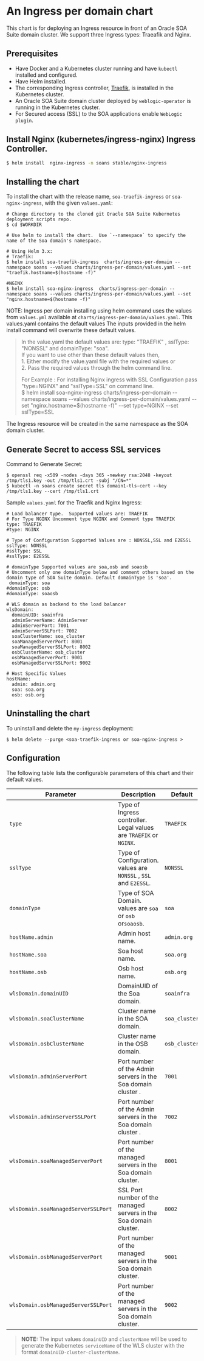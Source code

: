 # An Ingress per domain chart
This chart is for deploying an Ingress resource in front of an Oracle SOA Suite domain cluster. We support three Ingress types: Traeafik and Nginx.

## Prerequisites
- Have Docker and a Kubernetes cluster running and have `kubectl` installed and configured.
- Have Helm installed.
- The corresponding Ingress controller, [Traefik](https://github.com/oracle/weblogic-kubernetes-operator/tree/main/kubernetes/samples/charts/traefik), is installed in the Kubernetes cluster.
- An Oracle SOA Suite domain cluster deployed by `weblogic-operator` is running in the Kubernetes cluster.
- For Secured access (SSL) to the SOA applications enable `WebLogic plugin`.

## Install Nginx (kubernetes/ingress-nginx) Ingress Controller.
   
   ```bash
   $ helm install  nginx-ingress -n soans stable/nginx-ingress
   ```
## Installing the chart

To install the chart with the release name, `soa-traefik-ingress` or `soa-nginx-ingress`, with the given `values.yaml`:
```
# Change directory to the cloned git Oracle SOA Suite Kubernetes deployment scripts repo.
$ cd $WORKDIR

# Use helm to install the chart.  Use `--namespace` to specify the name of the Soa domain's namespace.

# Using Helm 3.x:
# Traefik:
$ helm install soa-traefik-ingress  charts/ingress-per-domain --namespace soans --values charts/ingress-per-domain/values.yaml --set "traefik.hostname=$(hostname -f)"  

#NGINX
$ helm install soa-nginx-ingress  charts/ingress-per-domain --namespace soans --values charts/ingress-per-domain/values.yaml --set "nginx.hostname=$(hostname -f)"

```
NOTE: Ingress per domain installing using helm command uses the values from `values.yml` available at `charts/ingress-per-domain/values.yaml`. This values.yaml contains the default values
The inputs provided in the helm install command will overwrite these default values.
> In the value.yaml the default values are: type: "TRAEFIK" , sslType: "NONSSL" and domainType: "soa".  
> If you want to use other than these default values then,  
>      1. Either modify the value.yaml file with the required values or  
>      2. Pass the required values through the helm command line.  
>
> For Example : For installing Nginx ingress with SSL Configuration pass "type=NGINX" and "sslType=SSL" on command line.  
> $ helm install soa-nginx-ingress charts/ingress-per-domain  --namespace soans --values charts/ingress-per-domain/values.yaml  --set "nginx.hostname=$(hostname -f)"  --set type=NGINX --set sslType=SSL  


The Ingress resource will be created in the same namespace as the SOA domain cluster.

## Generate Secret to access  SSL services

Command to Generate Secret: 
```
$ openssl req -x509 -nodes -days 365 -newkey rsa:2048 -keyout /tmp/tls1.key -out /tmp/tls1.crt -subj "/CN=*"
$ kubectl -n soans create secret tls domain1-tls-cert --key /tmp/tls1.key --cert /tmp/tls1.crt

```

Sample `values.yaml` for the Traefik and Nginx Ingress:
```
# Load balancer type.  Supported values are: TRAEFIK
# For Type NGINX Uncomment type NGINX and Comment type TRAEFIK
type: TRAEFIK
#type: NGINX

# Type of Configuration Supported Values are : NONSSL,SSL and E2ESSL
sslType: NONSSL
#sslType: SSL
#sslType: E2ESSL

# domainType Supported values are soa,osb and soaosb
# Uncomment only one domainType below and comment others based on the domain type of SOA Suite domain. Default domainType is 'soa'.
 domainType: soa
#domainType: osb
#domainType: soaosb

# WLS domain as backend to the load balancer
wlsDomain:
  domainUID: soainfra
  adminServerName: AdminServer
  adminServerPort: 7001
  adminServerSSLPort: 7002
  soaClusterName: soa_cluster
  soaManagedServerPort: 8001
  soaManagedServerSSLPort: 8002
  osbClusterName: osb_cluster
  osbManagedServerPort: 9001
  osbManagedServerSSLPort: 9002

# Host Specific Values
hostName:
  admin: admin.org
  soa: soa.org
  osb: osb.org

```
## Uninstalling the chart
To uninstall and delete the `my-ingress` deployment:
```
$ helm delete --purge <soa-traefik-ingress or soa-nginx-ingress >
```
## Configuration
The following table lists the configurable parameters of this chart and their default values.

| Parameter | Description | Default |
| --- | --- | --- |
| `type` | Type of Ingress controller. Legal values are `TRAEFIK` or `NGINX`. | `TRAEFIK` |
| `sslType` | Type of Configuration. values are `NONSSL` , `SSL` and `E2ESSL`. | `NONSSL` |
| `domainType` | Type of SOA Domain. values are `soa` or `osb` or`soaosb`. | `soa` |
| `hostName.admin` | Admin host name. | `admin.org` |
| `hostName.soa` | Soa host name. | `soa.org` |
| `hostName.osb` | Osb host name. | `osb.org` |
| `wlsDomain.domainUID` | DomainUID of the Soa domain. | `soainfra` |
| `wlsDomain.soaClusterName` | Cluster name in the SOA domain. | `soa_cluster` |
| `wlsDomain.osbClusterName` | Cluster name in the OSB domain. | `osb_cluster` |
| `wlsDomain.adminServerPort` | Port number of the Admin servers in the Soa domain cluster . | `7001` |
| `wlsDomain.adminServerSSLPort` | Port number of the Admin servers in the Soa domain cluster . | `7002` |
| `wlsDomain.soaManagedServerPort` | Port number of the managed servers in the Soa domain cluster. | `8001` |
| `wlsDomain.soaManagedServerSSLPort` | SSL Port number of the managed servers in the Soa domain cluster. | `8002` |
| `wlsDomain.osbManagedServerPort` | Port number of the managed servers in the Soa domain cluster. | `9001` |
| `wlsDomain.osbManagedServerSSLPort` | Port number of the managed servers in the Soa domain cluster. | `9002` |

>**NOTE:** The input values `domainUID` and `clusterName` will be used to generate the Kubernetes `serviceName` of the WLS cluster with the format `domainUID-cluster-clusterName`.

